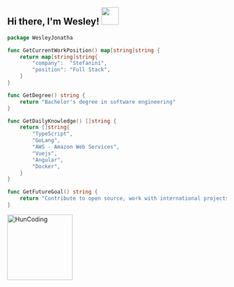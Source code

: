 ## Hi there, I'm Wesley! <img src="https://i.giphy.com/media/2IudUHdI075HL02Pkk/giphy.webp" width="40"> 

```go
package WesleyJonatha

func GetCurrentWorkPosition() map[string]string {
	return map[string]string{
		"company":  "Stefanini",
		"position": "Full Stack",
	}
}

func GetDegree() string {
	return "Bachelor's degree in software engineering"
}

func GetDailyKnowledge() []string {
	return []string{
		"TypeScript",
		"GoLang",
		"AWS - Amazon Web Services",
		"Vuejs",
		"Angular",
		"Docker",
	}
}

func GetFutureGoal() string {
	return "Contribute to open source, work with international projects and help a lot with knowledge"
}
```

[<img align="left" alt="HunCoding" width="150px" src="https://images.credly.com/size/340x340/images/00634f82-b07f-4bbd-a6bb-53de397fc3a6/image.png" />][Practitioner]

[Practitioner]: https://www.credly.com/badges/204a9cce-0268-4e2b-9778-14b0d9a2442a/public_url